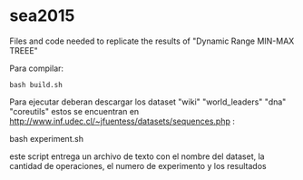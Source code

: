 # sea2015
Files and code needed to replicate the results of "Dynamic Range MIN-MAX TREEE"

Para compilar:
```
bash build.sh
```

Para ejecutar deberan descargar los dataset  "wiki" "world_leaders" "dna" "coreutils" estos se encuentran en http://www.inf.udec.cl/~jfuentess/datasets/sequences.php :

bash experiment.sh

este script entrega un archivo de texto con el nombre del dataset, la cantidad de operaciones, el numero de experimento y los resultados

